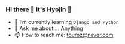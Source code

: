 ### Hi there 👋 It's Hyojin 🧡

- 🌱 I’m currently learning `Django and Python`
- 💬 Ask me about ... Anything
- 📫 How to reach me: touroz@naver.com
